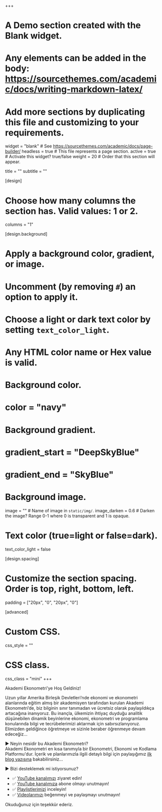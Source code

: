 +++
# A Demo section created with the Blank widget.
# Any elements can be added in the body: https://sourcethemes.com/academic/docs/writing-markdown-latex/
# Add more sections by duplicating this file and customizing to your requirements.

widget = "blank"  # See https://sourcethemes.com/academic/docs/page-builder/
headless = true  # This file represents a page section.
active = true # Activate this widget? true/false
weight = 20  # Order that this section will appear.

title = ""
subtitle = ""

[design]
  # Choose how many columns the section has. Valid values: 1 or 2.
  columns = "1"

[design.background]
  # Apply a background color, gradient, or image.
  #   Uncomment (by removing `#`) an option to apply it.
  #   Choose a light or dark text color by setting `text_color_light`.
  #   Any HTML color name or Hex value is valid.

  # Background color.
  # color = "navy"
  
  # Background gradient.
  # gradient_start = "DeepSkyBlue"
  # gradient_end = "SkyBlue"
  
  # Background image.
  image = ""  # Name of image in `static/img/`.
  image_darken = 0.6  # Darken the image? Range 0-1 where 0 is transparent and 1 is opaque.

  # Text color (true=light or false=dark).
  text_color_light = false

[design.spacing]
  # Customize the section spacing. Order is top, right, bottom, left.
  padding = ["20px", "0", "20px", "0"]

[advanced]
 # Custom CSS. 
 css_style = ""
 
 # CSS class.
 css_class = "mini"
+++

Akademi Ekonometri’ye Hoş Geldiniz!  

Uzun yıllar Amerika Birleşik Devletleri’nde ekonomi ve ekonometri alanlarında eğitim almış bir akademisyen tarafından kurulan Akademi Ekonometri’de, biz bilginin sınır tanımadan ve ücretsiz olarak paylaşıldıkça artacağına inanıyoruz. Bu inançla, ülkemizin ihtiyaç duyduğu analitik düşünebilen dinamik beyinlerine ekonomi, ekonometri ve programlama konularında bilgi ve tecrübelerimizi aktarmak için sabırsızlanıyoruz. Elimizden geldiğince öğretmeye ve sizinle beraber öğrenmeye devam edeceğiz...

▶️ Neyin nesidir bu Akademi Ekonometri?  
Akademi Ekonometri en kısa tanımıyla bir Ekonometri, Ekonomi ve Kodlama Platformu'dur. İçerik ve planlarımızla ilgili detaylı  bilgi için paylaşığımız [ilk blog yazısına](/post/yakinda-yayindayiz/) bakabilirsiniz...

▶️ Bizi desteklemek mi istiyorsunuz?
- ✅ [YouTube kanalımızı](https://www.youtube.com/c/AkademiEkonometri) ziyaret edin!
- ✅ [YouTube kanalımıza](https://www.youtube.com/c/AkademiEkonometri?sub_confirmation=1) abone olmayı unutmayın!
- ✅ [Playlistlerimizi](https://www.youtube.com/c/AkademiEkonometri/playlists) inceleyin!
- ✅ [Videolarımızı](https://www.youtube.com/c/AkademiEkonometri/videos) beğenmeyi ve paylaşmayı unutmayın!

Okuduğunuz için teşekkür ederiz.
